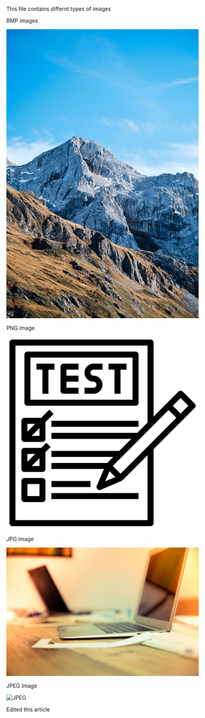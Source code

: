 This file contains differnt types of images

BMP images

![BMP](/docs/.document360/assets/Sample_BMP.bmp)

PNG image

![PNG](/docs/.document360/assets/Sample_png.png)

JPG image

![JPG](/docs/.document360/assets/Sample_Jpg.jpg)

JPEG Image

![JPEG](/docs/.document360/assets/Sample_JPEG.jpeg)

Edited this article
